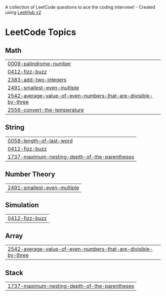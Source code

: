 A collection of LeetCode questions to ace the coding interview! - Created using [LeetHub v2](https://github.com/arunbhardwaj/LeetHub-2.0)
<!---LeetCode Topics Start-->
# LeetCode Topics
## Math
|  |
| ------- |
| [0009-palindrome-number](https://github.com/NaveenThomas21/leet-code/tree/master/0009-palindrome-number) |
| [0412-fizz-buzz](https://github.com/NaveenThomas21/leet-code/tree/master/0412-fizz-buzz) |
| [2383-add-two-integers](https://github.com/NaveenThomas21/leet-code/tree/master/2383-add-two-integers) |
| [2491-smallest-even-multiple](https://github.com/NaveenThomas21/leet-code/tree/master/2491-smallest-even-multiple) |
| [2542-average-value-of-even-numbers-that-are-divisible-by-three](https://github.com/NaveenThomas21/leet-code/tree/master/2542-average-value-of-even-numbers-that-are-divisible-by-three) |
| [2556-convert-the-temperature](https://github.com/NaveenThomas21/leet-code/tree/master/2556-convert-the-temperature) |
## String
|  |
| ------- |
| [0058-length-of-last-word](https://github.com/NaveenThomas21/leet-code/tree/master/0058-length-of-last-word) |
| [0412-fizz-buzz](https://github.com/NaveenThomas21/leet-code/tree/master/0412-fizz-buzz) |
| [1737-maximum-nesting-depth-of-the-parentheses](https://github.com/NaveenThomas21/leet-code/tree/master/1737-maximum-nesting-depth-of-the-parentheses) |
## Number Theory
|  |
| ------- |
| [2491-smallest-even-multiple](https://github.com/NaveenThomas21/leet-code/tree/master/2491-smallest-even-multiple) |
## Simulation
|  |
| ------- |
| [0412-fizz-buzz](https://github.com/NaveenThomas21/leet-code/tree/master/0412-fizz-buzz) |
## Array
|  |
| ------- |
| [2542-average-value-of-even-numbers-that-are-divisible-by-three](https://github.com/NaveenThomas21/leet-code/tree/master/2542-average-value-of-even-numbers-that-are-divisible-by-three) |
## Stack
|  |
| ------- |
| [1737-maximum-nesting-depth-of-the-parentheses](https://github.com/NaveenThomas21/leet-code/tree/master/1737-maximum-nesting-depth-of-the-parentheses) |
<!---LeetCode Topics End-->